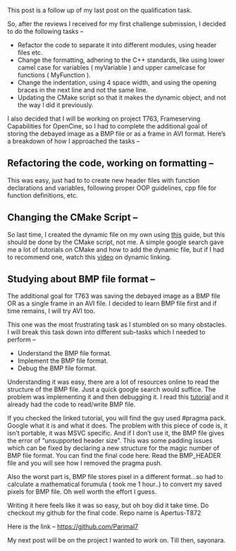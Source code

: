 ---
---



This post is a follow up of my last post on the qualification task. 

So, after the reviews I received for my first challenge submission, I decided to do the following tasks –

- Refactor the code to separate it into different modules, using header files etc.
- Change the formatting, adhering to the C++ standards, like using lower camel case for variables ( myVariable ) and upper camelcase for functions ( MyFunction ).
- Change the indentation, using 4 space width, and using the opening braces in the next line and not the same line.
- Updating the CMake script so that it makes the dynamic object, and not the way I did it previously.

I also decided that I will be working on project T763, Frameserving Capabilities for OpenCine, so I had to complete the additional goal of storing the debayed image as a BMP file or as a frame in AVI format. Here’s a breakdown of how I approached the tasks –

## Refactoring the code, working on formatting – ##

This was easy, just had to to create new header files with function declarations and variables, following proper OOP guidelines, cpp file for function definitions, etc.

## Changing the CMake Script – ##

So last time, I created the dynamic file on my own using [this](https://www.geeksforgeeks.org/static-vs-dynamic-libraries/) guide, but this should be done by the CMake script, not me. A simple google search gave me a lot of tutorials on CMake and how to add the dynamic file, but if I had to recommend one, watch this [video](https://www.youtube.com/watch?v=pLy69V2F_8M) on dynamic linking.

## Studying about BMP file format – ##

The additional goal for T763 was saving the debayed image as a BMP file OR as a single frame in an AVI file. I decided to learn BMP file first and if time remains, I will try AVI too.

This one was the most frustrating task as I stumbled on so many obstacles. I will break this task down into different sub-tasks which I needed to perform –

- Understand the BMP file format.
- Implement the BMP file format.
- Debug the BMP file format.

Understanding it was easy, there are a lot of resources online to read the structure of the BMP file. Just a quick google search would suffice. The problem was implementing it and then debugging it. I read this [tutorial](https://solarianprogrammer.com/2018/11/19/cpp-reading-writing-bmp-images/) and it already had the code to read/write BMP file.

If you checked the linked tutorial, you will find the guy used #pragma pack. Google what it is and what it does. The problem with this piece of code is, it isn’t portable, it was MSVC specific. And if I don’t use it, the BMP file gives the error of “unsupported header size”. This was some padding issues which can be fixed by declaring a new structure for the magic number of BMP file format. You can find the final code here. Read the BMP_HEADER file and you will see how I removed the pragma push.

Also the worst part is, BMP file stores pixel in a different format…so had to calculate a mathematical forumula ( took me 1 hour..) to convert my saved pixels for BMP file. Oh well worth the effort I guess.

Writing it here feels like it was so easy, but oh boy did it take time. Do checkout my github for the final code. Repo name is Apertus-T872

Here is the link – https://github.com/Parimal7

My next post will be on the project I wanted to work on. Till then, sayonara.


